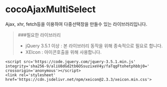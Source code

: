 # cocoAjaxMultiSelect
Ajax, xhr, fetch등을 이용하여 다중선택창을 만들수 있는 라이브러리입니다.

> ###필요한 라이브러리
> - jQuery 3.5.1 이상 : 본 라이브러리 동작을 위해 종속적으로 필요로 합니다.
> - XEIcon : 아이콘호출을 위해 사용합니다.
```
<script src='https://code.jquery.com/jquery-3.5.1.min.js' integrity='sha256-9/aliU8dGd2tb6OSsuzixeV4y/faTqgFtohetphbbj0=' crossorigin='anonymous'></script>
<link rel='stylesheet' href='https://cdn.jsdelivr.net/npm/xeicon@2.3.3/xeicon.min.css'>
```

